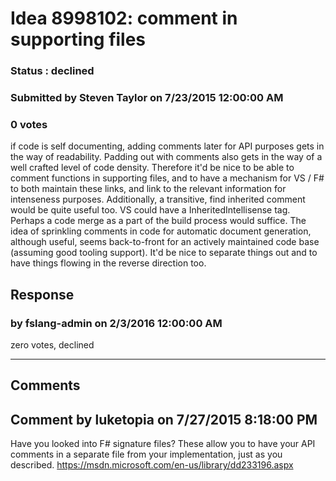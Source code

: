 # Idea 8998102: comment in supporting files #

### Status : declined

### Submitted by Steven Taylor on 7/23/2015 12:00:00 AM

### 0 votes

if code is self documenting, adding comments later for API purposes gets in the way of readability. Padding out with comments also gets in the way of a well crafted level of code density. Therefore it'd be nice to be able to comment functions in supporting files, and to have a mechanism for VS / F# to both maintain these links, and link to the relevant information for intenseness purposes.
Additionally, a transitive, find inherited comment would be quite useful too. VS could have a InheritedIntellisense tag.
Perhaps a code merge as a part of the build process would suffice.
The idea of sprinkling comments in code for automatic document generation, although useful, seems back-to-front for an actively maintained code base (assuming good tooling support). It'd be nice to separate things out and to have things flowing in the reverse direction too.



## Response 
### by fslang-admin on 2/3/2016 12:00:00 AM

zero votes, declined

------------------------
## Comments


## Comment by luketopia on 7/27/2015 8:18:00 PM
Have you looked into F# signature files? These allow you to have your API comments in a separate file from your implementation, just as you described.
https://msdn.microsoft.com/en-us/library/dd233196.aspx

